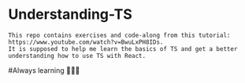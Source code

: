 # Understanding-TS

    This repo contains exercises and code-along from this tutorial: https://www.youtube.com/watch?v=BwuLxPH8IDs.
    It is supposed to help me learn the basics of TS and get a better understanding how to use TS with React.

#Always learning 🚀🚀🚀
